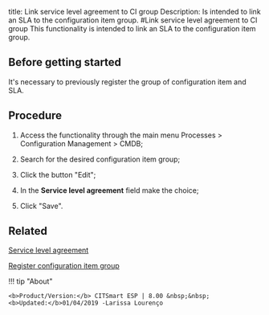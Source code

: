 title: Link service level agreement to CI group
Description: Is intended to link an SLA to the configuration item group.
#Link service level agreement to CI group
This functionality is intended to link an SLA to the configuration item group.

Before getting started
--------------------------

It's necessary to previously register the group of configuration item and SLA.

Procedure
-------------

1.  Access the functionality through the main menu Processes \> Configuration
    Management \> CMDB;

2.  Search for the desired configuration item group;

3.  Click the button "Edit";

4.  In the **Service level agreement** field make the choice;

5.  Click "Save".

Related
-----------

[Service level agreement](/en-us/citsmart-esp-8/processes/service-level/use/service-level-agreement.html)

[Register configuration item group](/en-us/citsmart-esp-8/processes/configuration/configuration/register-configuration-item-group.html)

!!! tip "About"

    <b>Product/Version:</b> CITSmart ESP | 8.00 &nbsp;&nbsp;
    <b>Updated:</b>01/04/2019 -Larissa Lourenço

